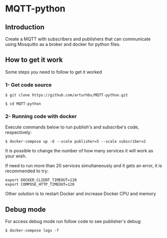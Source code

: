 # MQTT-python

## Introduction

Create a MQTT with subscribers and publishers that can communicate using Mosquitto as a broker and docker for python files.

## How to get it work
Some steps you need to follow to get it worked 

### 1- Get code source

```
$ git clone https://github.com/arturhbs/MQTT-python.git
```
```
$ cd MQTT-python
```

### 2- Running code with docker 
Execute commands below to run publish's and subscribe's code, respectively:

```
$ docker-compose up -d --scale publisher=5 --scale subscriber=2
```

It is possible to change the number of how many services it will work as your wish.

If need to run more than 20 services simultaneously and it gets an error, it is recommended to try:

```
export DOCKER_CLIENT_TIMEOUT=120
export COMPOSE_HTTP_TIMEOUT=120
```

Other solution is to restart Docker and increase Docker CPU and memory

## Debug mode
For access debug mode run follow code to see publisher's debug:

```
$ docker-compose logs -f 
```